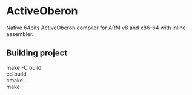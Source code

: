 # ActiveOberon
Native 64bits ActiveOberon compiler for ARM v8 and x86-64 with inline assembler.

## Building project
make -C build <br />
cd build <br />
cmake .. <br />
make <br />

